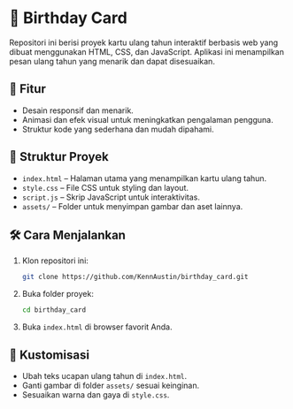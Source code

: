 # 🎉 Birthday Card

Repositori ini berisi proyek kartu ulang tahun interaktif berbasis web yang dibuat menggunakan HTML, CSS, dan JavaScript.
Aplikasi ini menampilkan pesan ulang tahun yang menarik dan dapat disesuaikan.

## 🚀 Fitur

- Desain responsif dan menarik.
- Animasi dan efek visual untuk meningkatkan pengalaman pengguna.
- Struktur kode yang sederhana dan mudah dipahami.

## 📁 Struktur Proyek

- `index.html` – Halaman utama yang menampilkan kartu ulang tahun.
- `style.css` – File CSS untuk styling dan layout.
- `script.js` – Skrip JavaScript untuk interaktivitas.
- `assets/` – Folder untuk menyimpan gambar dan aset lainnya.

## 🛠️ Cara Menjalankan

1. Klon repositori ini:
   ```bash
   git clone https://github.com/KennAustin/birthday_card.git
   ```

2. Buka folder proyek:
   ```bash
   cd birthday_card
   ```

3. Buka `index.html` di browser favorit Anda.

## 🎨 Kustomisasi

- Ubah teks ucapan ulang tahun di `index.html`.
- Ganti gambar di folder `assets/` sesuai keinginan.
- Sesuaikan warna dan gaya di `style.css`.
